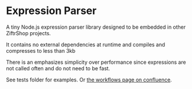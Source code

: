 # Expression Parser

A tiny Node.js expression parser library designed to be embedded in other ZiftrShop projects.

It contains no external dependencies at runtime and compiles and compresses to less than 3kb

There is an emphasizes simplicity over performance since expressions are not called often and do not need to be fast.

See tests folder for examples. Or [the workflows page on confluence](https://airtank.atlassian.net/wiki/spaces/ENGINEERIN/pages/135692289/Workflows#Filters).
